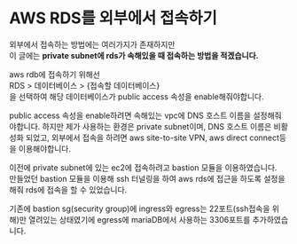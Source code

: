 # AWS RDS를 외부에서 접속하기

외부에서 접속하는 방법에는 여러가지가 존재하지만 <br>
이 글에는 **private subnet에 rds가 속해있을 때 접속하는 방법을 적겠습니다.**

aws rdb에 접속하기 위해선 <br>
RDS > 데이터베이스 > {접속할 데이터베이스} <br>
을 선택하여 해당 데이터베이스가 public access 속성을 enable해줘야합니다.

public access 속성을 enable하려면 속해있는 vpc에 DNS 호스트 이름을 설정해줘야합니다.
하지만 제가 사용하는 환경은 private subnet이며, DNS 호스트 이름은 비활성화 되었고, 외부에서 접속을 하려면
aws site-to-site VPN, aws direct connect등 을 이용해야합니다.

이전에 private subnet에 있는 ec2에 접속하려고 bastion 모듈을 이용하였습니다. <br>
만들었던 bastion 모듈을 이용해 ssh 터널링을 하여 aws rds에 접근을 하도록 설정을 해줘 rds에 접속을 할 수 있었습니다. 

기존에 bastion sg(security group)에 ingress와 egress는 22포트(ssh접속을 위해)만 열려있는 상태였기에 egress에 mariaDB에서 사용하는 3306포트를 추가하였습니다.

